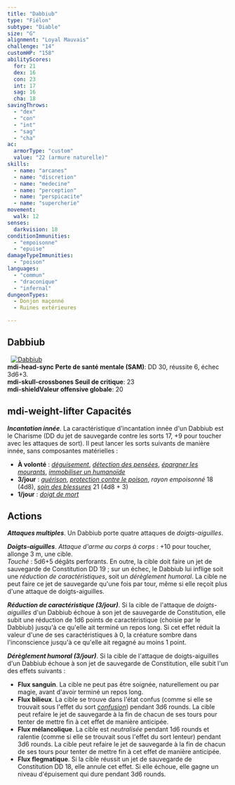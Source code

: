 ```yaml
---
title: "Dabbiub"
type: "Fiélon"
subtype: "Diable"
size: "G"
alignment: "Loyal Mauvais"
challenge: "14"
customHP: "158"
abilityScores:
  for: 21
  dex: 16
  con: 23
  int: 17
  sag: 16
  cha: 18
savingThrows:
  - "dex"
  - "con"
  - "int"
  - "sag"
  - "cha"
ac:
  armorType: "custom"
  value: "22 (armure naturelle)"
skills:
  - name: "arcanes"
  - name: "discretion"
  - name: "medecine"
  - name: "perception"
  - name: "perspicacite"
  - name: "supercherie"
movement:
  walk: 12
senses:
  darkvision: 18
conditionImmunities:
  - "empoisonne"
  - "epuise"
damageTypeImmunities:
  - "poison"
languages:
  - "commun"
  - "draconique"
  - "infernal"
dungeonTypes:
  - Donjon maçonné
  - Ruines extérieures

---
```

## Dabbiub
&nbsp;
[![Dabbiub](https://www.douaratil.fr/illustrations/fielon/dabbiubm.png)](https://www.douaratil.fr/illustrations/fielon/dabbiub.jpg)  
**<v-icon>mdi-head-sync</v-icon> Perte de santé mentale (SAM)**: DD 30, réussite 6, échec 3d6+3.  
**<v-icon>mdi-skull-crossbones</v-icon> Seuil de critique**: 23      
**<v-icon>mdi-shield</v-icon>Valeur offensive globale**: 20   
## <v-icon>mdi-weight-lifter</v-icon> Capacités
_**Incantation innée**_. La caractéristique d'incantation innée d'un Dabbiub est le Charisme (DD du jet de sauvegarde contre les sorts 17, +9 pour toucher avec les attaques de sort). Il peut lancer les sorts suivants de manière innée, sans composantes matérielles :

* **À volonté** : [_déguisement_](/grimoire/deguisement/), [_détection des pensées_](/grimoire/detection-des-pensees/), [_épargner les mourants_](/grimoire/epargner-les-mourants/), [_immobiliser un humanoïde_](/grimoire/immobiliser-un-humanoide/)
* **3/jour** : [_guérison_](/grimoire/guerison/), [_protection contre le poison_](/grimoire/protection-contre-le-poison/), _rayon empoisonné_ 18 (4d8), [_soin des blessures_](/grimoire/soin-des-blessures/) 21 (4d8 + 3)
* **1/jour** : [_doigt de mort_](/grimoire/doigt-de-mort/)

## Actions
_**Attaques multiples**_. Un Dabbiub porte quatre attaques de _doigts-aiguilles_.

_**Doigts-aiguilles**_. _Attaque d'arme au corps à corps_ : +10 pour toucher, allonge 3 m, une cible.  
_Touché_ : 5d6+5 dégâts perforants. En outre, la cible doit faire un jet de sauvegarde de Constitution DD 19 ; sur un échec, le Dabbiub lui inflige soit une _réduction de caractéristiques_, soit un _dérèglement humoral_. La cible ne peut faire ce jet de sauvegarde qu'une fois par tour, même si elle reçoit plus d'une attaque de doigts-aiguilles.

_**Réduction de caractéristique (3/jour)**_. Si la cible de l'attaque de _doigts-aiguilles_ d'un Dabbiub échoue à son jet de sauvegarde de Constitution, elle subit une réduction de 1d6 points de caractéristique (choisie par le Dabbiub) jusqu'à ce qu'elle ait terminé un repos long. Si cet effet réduit la valeur d'une de ses caractéristiques à 0, la créature sombre dans l'inconscience jusqu'à ce qu'elle ait regagné au moins 1 point.

_**Dérèglement humoral (3/jour)**_. Si la cible de l'attaque de doigts-aiguilles d'un Dabbiub échoue à son jet de sauvegarde de Constitution, elle subit l'un des effets suivants :  
* **Flux sanguin**. La cible ne peut pas être soignée, naturellement ou par magie, avant d'avoir terminé un repos long.  
* **Flux bilieux**. La cible se trouve dans l'état confus (comme si elle se trouvait sous l'effet du sort [_confusion_](/grimoire/confusion/)) pendant 3d6 rounds. La cible peut refaire le jet de sauvegarde à la fin de chacun de ses tours pour tenter de mettre fin à cet effet de manière anticipée.  
* **Flux mélancolique**. La cible est _neutralisée_ pendant 1d6 rounds et ralentie (comme si elle se trouvait sous l'effet du sort lenteur) pendant 3d6 rounds. La cible peut refaire le jet de sauvegarde à la fin de chacun de ses tours pour tenter de mettre fin à cet effet de manière anticipée.  
* **Flux flegmatique**. Si la cible réussit un jet de sauvegarde de Constitution DD 18, elle annule cet effet. Si elle échoue, elle gagne un niveau d'épuisement qui dure pendant 3d6 rounds.
